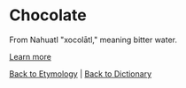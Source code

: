 # Chocolate

From Nahuatl "xocolātl," meaning bitter water.

[Learn more](https://en.wiktionary.org/wiki/chocolate)

[Back to Etymology](Etymology.md) | [Back to Dictionary](../dictionary.md)

